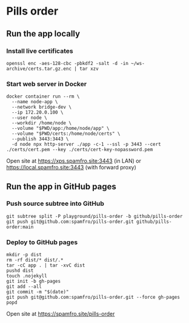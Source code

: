 # Pills order

## Run the app locally

### Install live certificates
```
openssl enc -aes-128-cbc -pbkdf2 -salt -d -in ~/ws-archive/certs.tar.gz.enc | tar xzv
```
### Start web server in Docker
```
docker container run --rm \
  --name node-app \
  --network bridge-dev \
  --ip 172.20.0.100 \
  --user node \
  --workdir /home/node \
  --volume "$PWD/app:/home/node/app" \
  --volume "$PWD/certs:/home/node/certs" \
  --publish 3443:3443 \
  -d node npx http-server ./app -c-1 --ssl -p 3443 --cert ./certs/cert.pem --key ./certs/cert-key-nopassword.pem

```
Open site at https://xps.spamfro.site:3443 (in LAN) or https://local.spamfro.site:3443 (with forward proxy)

## Run the app in GitHub pages

### Push source subtree into GitHub
```
git subtree split -P playground/pills-order -b github/pills-order
git push git@github.com:spamfro/pills-order.git github/pills-order:main
```

### Deploy to GitHub pages
```
mkdir -p dist 
rm -rf dist/* dist/.*
tar -cC app . | tar -xvC dist
pushd dist
touch .nojekyll
git init -b gh-pages
git add --all
git commit -m "$(date)"
git push git@github.com:spamfro/pills-order.git --force gh-pages
popd
```
Open site at https://spamfro.site/pills-order
